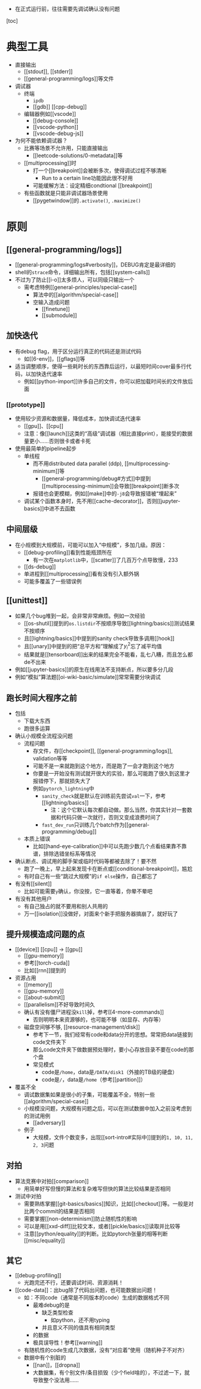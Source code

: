 - 在正式运行前，往往需要先调试确认没有问题

[toc]
# 典型工具
- 直接输出
  - [[stdout]], [[stderr]]
  - [[general-programming/logs]]等文件
- 调试器
  - 终端
    - `ipdb`
    - [[gdb]] [[cpp-debug]]
  - 编辑器例如[[vscode]]
    - [[debug-console]]
    - [[vscode-python]]
    - [[vscode-debug-js]]
- 为何不能依赖调试器？
  - 比赛等场景不允许用，只能直接输出
    - [[leetcode-solutions/0-metadata]]等
  - [[multiprocessing]]时
    - 打一个[[breakpoint]]会被断多次，使得调试过程不够清晰
      - Run to a certain line功能因此很不好用
    - 可能缓解方法：设定精细condtional [[breakpoint]]
  - 有些函数就是只能非调试器场景使用
    - [[pygetwindow]]的`.activate()`, `.maximize()`
# 原则
## [[general-programming/logs]]
- [[general-programming/logs#verbosity]]，DEBUG肯定是最详细的
- shell的`strace`命令，详细输出所有，包括[[system-calls]]
- 不过为了防止[[i-o]]太多烦人，可以同级只输出一个
  - 需考虑特例[[general-principles/special-case]]
    - 算法中的[[algorithm/special-case]]
    - 空输入造成问题
      - [[finetune]]
      - [[submodule]]
## 加快迭代
- 有debug flag，用于区分运行真正的代码还是测试代码
  - 如[[6-env]]，[[gflags]]等
- 适当调整顺序，使得一些耗时长的东西靠后运行，以最短时间cover最多行代码，以加快迭代速率
  - 例如[[python-import]]许多自己的文件，你可以把加载时间长的文件放后面
### [[prototype]]
- 使用较少资源和数据量，降低成本，加快调试迭代速率
  - [[gpu]]、[[cpu]]
  - 注意：像[[launch]]这类的“高级”调试器（相比直接print），能接受的数据量更小……否则很卡或者卡死
- 使用最简单的pipeline起步
  - 单线程
    - 而不用distributed data parallel (ddp), [[multiprocessing-minimum]]等
      - [[general-programming/debug#方式]]中提到[[multiprocessing-minimum]]会导致[[breakpoint]]断多次
    - 报错也会更模糊，例如[[make]]中的`-j8`会导致报错被“埋起来”
  - 调试某个函数本身时，先不用[[cache-decorator]]，否则[[jupyter-basics]]中进不去函数
## 中间层级
- 在小规模到大规模前，可能可以加入“中规模”，多加几级。原因：
    - [[debug-profiling]]看到性能瓶颈所在
      - 有一次在`matplotlib`中，[[scatter]]了几百万个点导致慢，233
    - [[ds-debug]]
    - 单进程到[[multiprocessing]]看有没有引入额外锅
    - 可能多覆盖了一些错误例
## [[unittest]]
- 如果几个bug堆到一起，会非常非常麻烦。例如一次经验
    - [[os-shutil]]提到的`os.listdir`不按顺序导致[[lightning/basics]]测试结果不按顺序
    - 且[[lightning/basics]]中提到的sanity check导致多调用[[hook]]
    - 且[[unary]]中提到的把“总平方和”理解成了$y_i^2$忘了减平均值
    - 结果就是[[tensorboard]]出来的结果完全不能看，乱七八糟，而且怎么都de不出来
- 例如[[jupyter-basics]]的原生在线用法不支持断点，所以要多分几段
- 例如“模拟”算法题[[oi-wiki-basic/simulate]]常常需要分块调试
## 跑长时间大程序之前
- 包括
  - 下载大东西
  - 跑很多运算
- 确认小规模全流程没问题
  - 流程问题
    - 存文件，存[[checkpoint]], [[general-programming/logs]], validation等等
    - 可能不是一来就跑到这个地方，而是跑了一会才跑到这个地方
    - 你要是一开始没有测试就开很大的实验，那么可能跑了很久到这里才报错停下，那就损失大了
    - 例如`pytorch_lightning`中
      - `sanity_check`就是默认在训练前先尝试`val`一下，参考[[lightning/basics]]
        - 注：这个它默认每次都自动做。那么当然，你其实针对一套数据和代码只做一次就行，否则又变成浪费时间了
      - `fast_dev_run`只训练几个batch作为[[general-programming/debug]]
  - 本质上错误
    - 比如[[hand-eye-calibration]]中可以先跑少数几个点看结果靠不靠谱，排除选错坐标系等情况
- 确认断点、调试用的脚手架或临时代码等都被去除了！要不然
  - 跑了一晚上，早上起来发现卡在断点或[[conditional-breakpoint]]，尴尬
  - 有时自己有一些“跳过大规模”的`if else`操作，自己都忘了
- 有没有[[silent]]
  - 比如可能需要`y`确认，你没按，它一直等着，你晕不晕吧
- 有没有其他用户
  - 有自己独占的就不要用和别人共用的
  - 万一[[isolation]]没做好，对面来个新手把服务器搞崩了，就好玩了
## 提升规模造成问题的点
- [[device]] [[cpu]] -> [[gpu]]
    - [[gpu-memory]]
    - 参考[[torch-cuda]]
    - 比如[[rnn]]提到的
- 资源占用
  - [[memory]]
  - [[gpu-memory]]
  - [[about-submit]]
  - [[parallelism]]不好导致时间久
  - 确认有没有僵尸进程没`kill`掉，参考[[4-more-commands]]
    - 否则明明本来资源够的，也可能不够（如显存、内存等）
  - 磁盘空间够不够, [[resource-management/disk]]
    - 参考下一节，我们经常有code和data分开的思想。常常把data链接到code文件夹下
    - 那么code文件夹下做数据预处理时，要小心存放目录不要在code的那个盘
    - 常见模式
      - code是`/home`，data是`/DATA/disk1`（外接的TB级的硬盘）
      - code是`/`，data是`/home`（参考[[partition]]）
- 覆盖不全
  - 调试数据集如果是很小的子集，可能覆盖不全，特别一些[[algorithm/special-case]]
  - 小规模没问题，大规模有问题之后，可以在测试数据中加入之前没考虑到的测试用例
    - [[adversary]]
  - 例子
    - 大规模，文件个数变多，出现[[sort-intro#实际中]]提到的`1, 10, 11, 2, 3`问题
## 对拍
- 算法竞赛中对拍[[comparison]]
  - 用简单好写但慢的算法和复杂难写但快的算法比较结果是否相同
- 测试中对拍
  - 需要熟练掌握[[git-basics/basics]]知识，比如[[checkout]]等。一般是对比两个commit的结果是否相同
  - 需要掌握[[non-determinism]]防止随机性的影响
  - 可以是用[[xxd-diff]]比较文本，或者[[pickle/basics]]读取并比较等
  - 注意[[python/equality]]的判断。比如pytorch张量的相等判断[[misc/equality]]
## 其它
- [[debug-profiling]]
  - 光跑完还不行，还要调试时间、资源消耗！
- [[code-data]]：出bug除了代码出问题，也可能数据出问题！
  - 如：不同code（通常是不同版本的code）生成的数据格式不同
    - 最难debug的是
      - 缺乏类型检查
        - 如python，还不用typing
      - 并且意义不同的值具有相同类型
    - 的数据
    - 极具误导性！参考[[warning]]
  - 有随机性的code生成几次数据，没有“对应着”使用（随机种子不对齐）
  - 数据中有个别脏的
    - [[nan]]，[[dropna]]
    - 大数据集，有个别文件/条目损毁（少个field啥的），不过滤一下，就导致整个没法用……